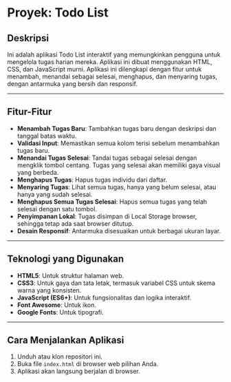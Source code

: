 # Proyek: Todo List

## Deskripsi
Ini adalah aplikasi Todo List interaktif yang memungkinkan pengguna untuk mengelola tugas harian mereka. Aplikasi ini dibuat menggunakan HTML, CSS, dan JavaScript murni. Aplikasi ini dilengkapi dengan fitur untuk menambah, menandai sebagai selesai, menghapus, dan menyaring tugas, dengan antarmuka yang bersih dan responsif.

---

## Fitur-Fitur
* **Menambah Tugas Baru**: Tambahkan tugas baru dengan deskripsi dan tanggal batas waktu.
* **Validasi Input**: Memastikan semua kolom terisi sebelum menambahkan tugas baru.
* **Menandai Tugas Selesai**: Tandai tugas sebagai selesai dengan mengklik tombol centang. Tugas yang selesai akan memiliki gaya visual yang berbeda.
* **Menghapus Tugas**: Hapus tugas individu dari daftar.
* **Menyaring Tugas**: Lihat semua tugas, hanya yang belum selesai, atau hanya yang sudah selesai.
* **Menghapus Semua Tugas Selesai**: Hapus semua tugas yang telah selesai dengan satu tombol.
* **Penyimpanan Lokal**: Tugas disimpan di Local Storage browser, sehingga tetap ada saat browser ditutup.
* **Desain Responsif**: Antarmuka disesuaikan untuk berbagai ukuran layar.

---

## Teknologi yang Digunakan
* **HTML5**: Untuk struktur halaman web.
* **CSS3**: Untuk gaya dan tata letak, termasuk variabel CSS untuk skema warna yang konsisten.
* **JavaScript (ES6+)**: Untuk fungsionalitas dan logika interaktif.
* **Font Awesome**: Untuk ikon.
* **Google Fonts**: Untuk tipografi.

---

## Cara Menjalankan Aplikasi
1.  Unduh atau klon repositori ini.
2.  Buka file `index.html` di browser web pilihan Anda.
3.  Aplikasi akan langsung berjalan di browser.
